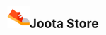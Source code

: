 <h1 align="center"><img width="50" src="https://raw.githubusercontent.com/theMuhammadKhalid/joota-store/525b2a289dfad95e231109c31f1d2525191c683d/public/shoes.svg" />Joota Store</h1>
